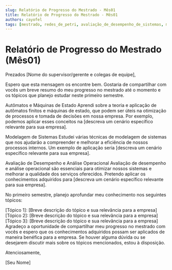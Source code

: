 ```yaml
---
slug: Relatório de Progresso do Mestrado - Mês01
title: Relatório de Progresso do Mestrado - Mês01
authors: cayofel
tags: [mestrado, redes_de_petri, avaliação_de_desempenho_de_sistemas, modelagem_para_sistemas_comunicantes]
---
```


# Relatório de Progresso do Mestrado (Mês01)

Prezados [Nome do supervisor/gerente e colegas de equipe],

Espero que esta mensagem os encontre bem. Gostaria de compartilhar com vocês um breve resumo do meu progresso no mestrado até o momento e os tópicos que planejo estudar neste primeiro semestre.

Autômatos e Máquinas de Estado
Aprendi sobre a teoria e aplicação de autômatos finitos e máquinas de estado, que podem ser úteis na otimização de processos e tomada de decisões em nossa empresa. Por exemplo, podemos aplicar esses conceitos na [descreva um cenário específico relevante para sua empresa].

Modelagem de Sistemas
Estudei várias técnicas de modelagem de sistemas que nos ajudarão a compreender e melhorar a eficiência de nossos processos internos. Um exemplo de aplicação seria [descreva um cenário específico relevante para sua empresa].

Avaliação de Desempenho e Análise Operacional
Avaliação de desempenho e análise operacional são essenciais para otimizar nossos sistemas e melhorar a qualidade dos serviços oferecidos. Pretendo aplicar os conhecimentos adquiridos para [descreva um cenário específico relevante para sua empresa].

No primeiro semestre, planejo aprofundar meu conhecimento nos seguintes tópicos:

[Tópico 1]: [Breve descrição do tópico e sua relevância para a empresa]
[Tópico 2]: [Breve descrição do tópico e sua relevância para a empresa]
[Tópico 3]: [Breve descrição do tópico e sua relevância para a empresa]
Agradeço a oportunidade de compartilhar meu progresso no mestrado com vocês e espero que os conhecimentos adquiridos possam ser aplicados de maneira benéfica para a empresa. Se houver alguma dúvida ou se desejarem discutir mais sobre os tópicos mencionados, estou à disposição.

Atenciosamente,

[Seu Nome]

